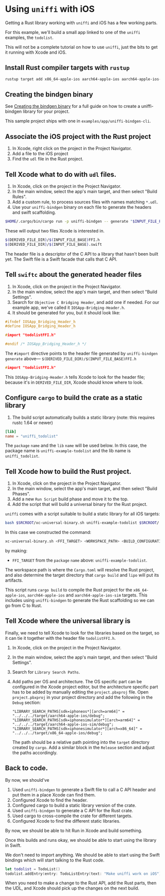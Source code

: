 # Using `uniffi` with iOS

Getting a Rust library working with `uniffi` and iOS has a few working parts.

For this example, we'll build a small app linked to one of the `uniffi` examples, the `todolist`.

This will not be a complete tutorial on how to use `uniffi`, just the bits to get it running with Xcode and iOS.

## Install Rust compiler targets with `rustup`

```sh
rustup target add x86_64-apple-ios aarch64-apple-ios aarch64-apple-ios-sim
```

## Creating the bindgen binary

See [Creating the bindgen binary](https://mozilla.github.io/uniffi-rs/tutorial/foreign_language_bindings.html#foreign-language-bindings)
for a full guide on how to create a uniffi-bindgen library for your project.

This sample project ships with one in `examples/app/uniffi-bindgen-cli`.

## Associate the iOS project with the Rust project

1. In Xcode, right click on the project in the Project Navigator.
2. Add a file to the iOS project
3. Find the `udl` file in the Rust project.

## Tell Xcode what to do with `udl` files.

1. In Xcode, click on the project in the Project Navigator.
2. In the main window, select the app's main target, and then select "Build Rules".
3. Add a custom rule, to process sources files with names matching `*.udl`.
4. Use your `uniffi-bindgen` binary on each file to generate the headers and swift scaffolding.

```sh
$HOME/.cargo/bin/cargo run -p uniffi-bindgen -- generate "$INPUT_FILE_PATH" --language swift --out-dir "$DERIVED_FILE_DIR"
```

These will output two files Xcode is interested in.

```sh
$(DERIVED_FILE_DIR)/$(INPUT_FILE_BASE)FFI.h
$(DERIVED_FILE_DIR)/$(INPUT_FILE_BASE).swift
```

The header file is a descriptor of the C API to a library that hasn't been built yet. The Swift file is a Swift facade that calls that C API.

## Tell `swiftc` about the generated header files

1. In Xcode, click on the project in the Project Navigator.
2. In the main window, select the app's main target, and then select "Build Settings".
3. Search for `Objective C Bridging Header`, and add one if needed. For our example app, we've called it `IOSApp-Bridging-Header.h`.
4. It should be generated for you, but it should look like:

```h
#ifndef IOSApp_Bridging_Header_h
#define IOSApp_Bridging_Header_h

#import "todolistFFI.h"

#endif /* IOSApp_Bridging_Header_h */
```

The `#import` directive points to the header file generated by `uniffi-bindgen generate` above— `$(DERIVED_FILE_DIR)/$(INPUT_FILE_BASE)FFI.h`

```h
#import "todolistFFI.h"
```

This `IOSApp-Bridging-Header.h` tells Xcode to look for the header file; because it's in `DERIVED_FILE_DIR`, Xcode should know where to look.

## Configure `cargo` to build the crate as a static library

1. The build script automatically builds a static library (note: this requires rustc 1.64 or newer)

```toml
[lib]
name = "uniffi_todolist"
```

The `package` `name` and the `lib` `name` will be used below. In this case, the package name is `uniffi-example-todolist` and the lib name is `uniffi_todolist`.

## Tell Xcode how to build the Rust project.

1. In Xcode, click on the project in the Project Navigator.
2. In the main window, select the app's main target, and then select "Build Phases".
3. Add a new `Run Script` build phase and move it to the top.
4. Add the script that will build a universal binary for the Rust project.

`uniffi` comes with a script suitable to build a static library for all iOS targets:

```sh
bash $SRCROOT/xc-universal-binary.sh uniffi-example-todolist $SRCROOT/../../../ $CONFIGURATION
```

In this case we constructed the command:

```sh
xc-universal-binary.sh <FFI_TARGET> <WORKSPACE_PATH> <BUILD_CONFIGURATION>"
```

by making:

 * `FFI_TARGET` from the `package` `name` above: `uniffi-example-todolist`.

The workspace path is where the `Cargo.toml` will resolve the Rust project, and also determine the target directory that `cargo build` and `lipo` will put its artifacts.

This script runs `cargo build` to compile the Rust project for the `x86_64-apple-ios`, `aarch64-apple-ios` and `aarch64-apple-ios-sim` targets.
This includes using `uniffi-bindgen` to generate the Rust scaffolding so we can go from C to Rust.

## Tell Xcode where the universal library is

Finally, we need to tell Xcode to look for the libraries based on the target, so it can tie it together with the header file `todolistFFI.h`.

1. In Xcode, click on the project in the Project Navigator.
2. In the main window, select the app's main target, and then select "Build Settings".
3. Search for `Library Search Paths`.
4. Add paths per OS and architecture.
   The OS specific part can be configured in the Xcode project editor,
   but the architecture specific part has to be added by manually editing the `project.pbxproj` file.
   Open `project.pbxproj` in your project directory and add the following in the `Debug` section:

   ```
   "LIBRARY_SEARCH_PATHS[sdk=iphoneos*][arch=arm64]" = "../../../target/aarch64-apple-ios/debug";
   "LIBRARY_SEARCH_PATHS[sdk=iphonesimulator*][arch=arm64]" = "../../../target/aarch64-apple-ios-sim/debug";
   "LIBRARY_SEARCH_PATHS[sdk=iphonesimulator*][arch=x86_64]" = "../../../target/x86_64-apple-ios/debug";
   ```

    The path should be a relative path pointing into the `target` directory created by `cargo`.
    Add a similar block in the `Release` section and adjust the paths accordingly.

## Back to code.

By now, we should've

1. Used `uniffi-bindgen` to generate a Swift file to call a C API header and put them in a place Xcode can find them.
2. Configured Xcode to find the header.
3. Configured cargo to build a static library version of the crate.
4. Used `uniffi-bindgen` to generate a C API for the Rust crate.
5. Used cargo to cross-compile the crate for different targets.
7. Configured Xcode to find the different static libraries.

By now, we should be able to hit Run in Xcode and build something.

Once this builds and runs okay, we should be able to start using the library in Swift.

We don't need to import anything. We should be able to start using the Swift bindings which will start talking to the Rust code.

```swift
let todolist = TodoList()
todolist.addEntry(entry: TodoListEntry(text: "Make uniffi work on iOS"))
```

When you need to make a change to the Rust API, add the Rust parts, then the UDL, and Xcode should pick up the changes on the next build.
